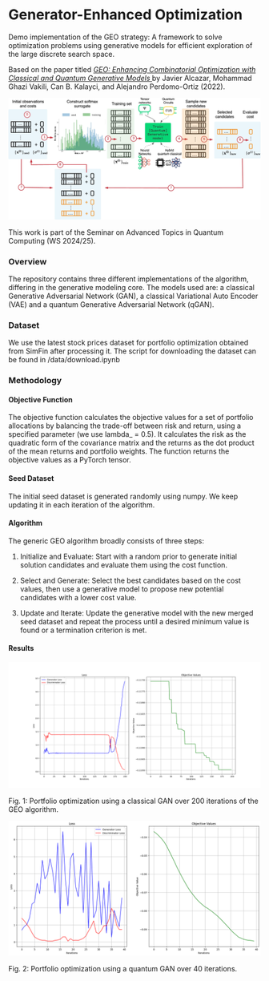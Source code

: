 # Generator-Enhanced Optimization

Demo implementation of the GEO strategy: A framework to solve optimization problems using generative models for efficient exploration of the large discrete search space.

Based on the paper titled [_GEO: Enhancing Combinatorial Optimization with Classical and Quantum Generative Models_ ](https://arxiv.org/abs/2101.06250) by Javier Alcazar, Mohammad Ghazi Vakili, Can B. Kalayci, and Alejandro Perdomo-Ortiz (2022).

![alt text](/media/image.png)

This work is part of the Seminar on Advanced Topics in Quantum Computing (WS 2024/25).

### Overview

The repository contains three different implementations of the algorithm, differing in the generative modeling core. The models used are: a classical Generative Adversarial Network (GAN), a classical Variational Auto Encoder (VAE) and a quantum Generative Adversarial Network (qGAN).

### Dataset

We use the latest stock prices dataset for portfolio optimization obtained from SimFin after processing it. The script for downloading the dataset can be found in /data/download.ipynb

### Methodology

#### Objective Function

The objective function calculates the objective values for a set of portfolio allocations by balancing the trade-off between risk and return, using a specified parameter (we use lambda\_ = 0.5). It calculates the risk as the quadratic form of the covariance matrix and the returns as the dot product of the mean returns and portfolio weights. The function returns the objective values as a PyTorch tensor.

#### Seed Dataset

The initial seed dataset is generated randomly using numpy. We keep updating it in each iteration of the algorithm.

#### Algorithm

The generic GEO algorithm broadly consists of three steps:

1. Initialize and Evaluate: Start with a random prior to generate initial solution candidates and evaluate them using the cost function.

2. Select and Generate: Select the best candidates based on the cost values, then use a generative model to propose new potential candidates with a lower cost value.

3. Update and Iterate: Update the generative model with the new merged seed dataset and repeat the process until a desired minimum value is found or a termination criterion is met.

#### Results

![alt text](/media/result_GAN.png)

Fig. 1: Portfolio optimization using a classical GAN over 200 iterations of the GEO algorithm.

![alt text](/media/result_qGAN.png)

Fig. 2: Portfolio optimization using a quantum GAN over 40 iterations.
